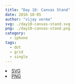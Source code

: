 ```yaml
---
title: "Day 10: Canvas Stand"
date: 2016-10-05
author: "vijay verma"
svg: ./day10-canvas-stand.svg
png: ./day10-canvas-stand.png
category:
  - iphone
tags:
  - dot
  - grid
  - single
---
```

<li><a href="./day10-canvas-stand.svg" download className="btn-svg">SVG</a></li>
<li><a href="/day10-canvas-stand.png" download className="btn-png">PNG</a></li>

